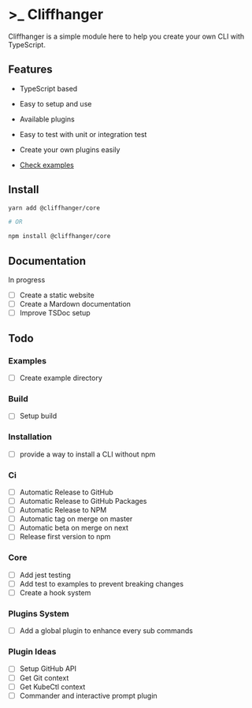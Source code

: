 # >\_ Cliffhanger

Cliffhanger is a simple module here to help you create your own CLI with TypeScript.

## Features

- TypeScript based
- Easy to setup and use
- Available plugins
- Easy to test with unit or integration test
- Create your own plugins easily

- [Check examples](https://github.com/ArthurMialon/cliffhanger/tree/master/examples)

## Install

```sh
yarn add @cliffhanger/core

# OR

npm install @cliffhanger/core
```

## Documentation

In progress

- [ ] Create a static website
- [ ] Create a Mardown documentation
- [ ] Improve TSDoc setup

## Todo

### Examples

- [ ] Create example directory

### Build

- [ ] Setup build

### Installation

- [ ] provide a way to install a CLI without npm

### Ci

- [ ] Automatic Release to GitHub
- [ ] Automatic Release to GitHub Packages
- [ ] Automatic Release to NPM
- [ ] Automatic tag on merge on master
- [ ] Automatic beta on merge on next
- [ ] Release first version to npm

### Core

- [ ] Add jest testing
- [ ] Add test to examples to prevent breaking changes
- [ ] Create a hook system

### Plugins System

- [ ] Add a global plugin to enhance every sub commands

### Plugin Ideas

- [ ] Setup GitHub API
- [ ] Get Git context
- [ ] Get KubeCtl context
- [ ] Commander and interactive prompt plugin
